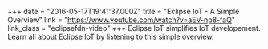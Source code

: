 +++
date = "2016-05-17T19:41:37.000Z"
title = "Eclipse IoT - A Simple Overview"
link = "https://www.youtube.com/watch?v=aEV-np8-faQ"
link_class  = "eclipsefdn-video"
+++
Eclipse IoT simplifies IoT developement. Learn all about Eclipse IoT by listening to this simple overview.